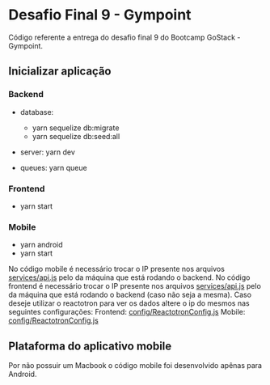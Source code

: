 # Desafio Final 9 - Gympoint

Código referente a entrega do desafio final 9 do Bootcamp GoStack - Gympoint.

## Inicializar aplicação

### Backend

- database:

  - yarn sequelize db:migrate
  - yarn sequelize db:seed:all

- server: yarn dev
- queues: yarn queue

### Frontend

- yarn start

### Mobile

- yarn android
- yarn start

No código mobile é necessário trocar o IP presente nos arquivos [services/api.js](https://github.com/filipebsmaia/gympoint/blob/master/mobile/src/services/api.js/) pelo da máquina que está rodando o backend.
No código frontend é necessário trocar o IP presente nos arquivos [services/api.js](https://github.com/filipebsmaia/gympoint/blob/master/frontend/src/services/api.js/) pelo da máquina que está rodando o backend (caso não seja a mesma).
Caso deseje utilizar o reactotron para ver os dados altere o ip do mesmos nas seguintes configurações:
Frontend: [config/ReactotronConfig.js](https://github.com/filipebsmaia/gympoint/blob/master/frontend/src/config/ReactotronConfig.js/)
Mobile: [config/ReactotronConfig.js](https://github.com/filipebsmaia/gympoint/blob/master/mobile/src/config/ReactotronConfig.js/)

## Plataforma do aplicativo mobile

Por não possuir um Macbook o código mobile foi desenvolvido apênas para Android.
